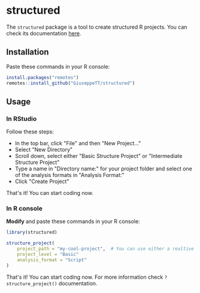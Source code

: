 # structured
The `structured` package is a tool to create structured R projects. You can check its documentation [here](https://giuseppett.github.io/structured).

## Installation
Paste these commands in your R console:

```r
install.packages("remotes")
remotes::install_github("GiuseppeTT/structured")
```

## Usage

### In RStudio
Follow these steps:

- In the top bar, click "File" and then "New Project..."
- Select "New Directory"
- Scroll down, select either "Basic Structure Project" or "Intermediate Structure Project"
- Type a name in "Directory name:" for your project folder and select one of the analysis formats in "Analysis Format:"
- Click "Create Project"

That's it! You can start coding now.

### In R console
**Modify** and paste these commands in your R console:

```r
library(structured)

structure_project(
    project_path = "my-cool-project",  # You can use either a realtive or an absolute path
    project_level = "Basic"
    analysis_format = "Script"
)
```

That's it! You can start coding now. For more information check `?structure_project()` documentation.
